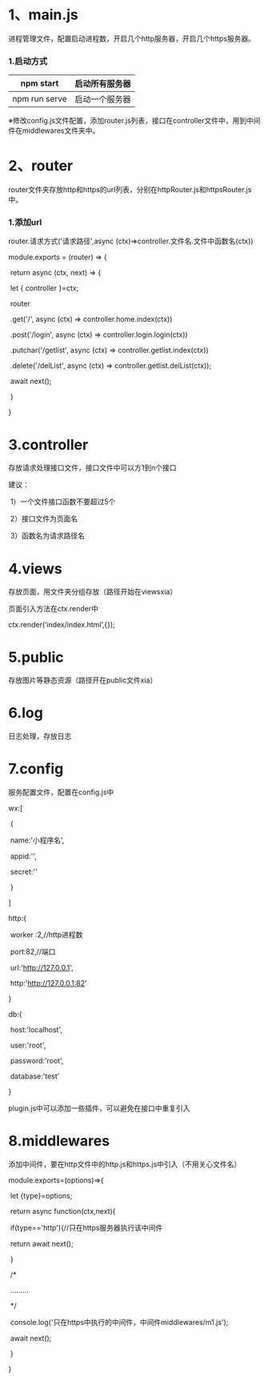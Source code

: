 # 1、main.js

进程管理文件，配置启动进程数，开启几个http服务器，开启几个https服务器。

### 1.启动方式

| npm start     | 启动所有服务器      |
| ------------- | ------------------- |
| npm run serve | 启动一个服务器  |

※修改config.js文件配置，添加router.js列表，接口在controller文件中，用到中间件在middlewares文件夹中。

# 2、router

router文件夹存放http和https的url列表，分别在httpRouter.js和httpsRouter.js中。

### 1.添加url

router.请求方式('请求路径',async (ctx)=>controller.文件名.文件中函数名(ctx))

module.exports = (router) => {

​	return async (ctx, next) => {

​		let { controller }=ctx;

​		router

​			.get('/', async (ctx) => controller.home.index(ctx))

​			.post('/login', async (ctx) => controller.login.login(ctx))

​			.putchar('/getlist', async (ctx) => controller.getlist.index(ctx))

​			.delete('/delList', async (ctx) => controller.getlist.delList(ctx));

​		await next();

​	}

}

# 3.controller

存放请求处理接口文件，接口文件中可以方1到n个接口

建议：

​	1）一个文件接口函数不要超过5个

​	2）接口文件为页面名

​	3）函数名为请求路径名

# 4.views

存放页面，用文件夹分组存放（路径开始在viewsxia）

页面引入方法在ctx.render中

ctx.render(‘index/index.html’,{});

# 5.public

存放图片等静态资源（路径开在public文件xia）

# 6.log

日志处理，存放日志

# 7.config

服务配置文件，配置在config.js中

wx:[

​    {

​      name:'小程序名',

​      appid:'',

​      secret:''

​    }

  ]

http:{

​	worker :2,//http进程数

​	port:82,//端口

​	url:'http://127.0.0.1',

​	http:'http://127.0.0.1:82'

}

db:{

​    host:'localhost',

​    user:'root',

​    password:'root',

​    database:'test'

  }

plugin.js中可以添加一些插件，可以避免在接口中重复引入

# 8.middlewares

添加中间件，要在http文件中的http.js和https.js中引入（不用关心文件名）

module.exports=(options)=>{

​	 	let {type}=options;

​		return async function(ctx,next){

​			if(type=='http'){//只在https服务器执行该中间件

​				return await next();

​			}

​			/*

​				.........

​			*/

​			console.log('只在https中执行的中间件，中间件middlewares/m1.js');

​			await next();

​		}

}



